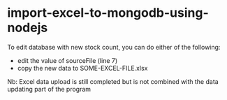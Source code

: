 # import-excel-to-mongodb-using-nodejs

To edit database with new stock count, you can do either of the following:
- edit the value of sourceFile (line 7)
- copy the new data to SOME-EXCEL-FILE.xlsx

Nb: Excel data upload is still completed but is not combined with the data updating part of the program